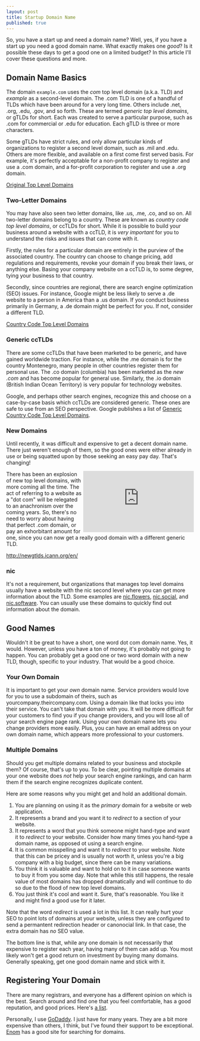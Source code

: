 ```yaml
---
layout: post
title: Startup Domain Name
published: true
---
```




So, you have a start up and need a domain name?  Well, yes, if you have a start up you need a good domain name.  What exactly makes one _good_? Is it possible these days to get a good one on a limited budget?  In this article I'll cover these questions and more.

## Domain Name Basics

The domain `example.com` uses the _com_ top level domain (a.k.a. TLD) and _example_ as a second-level domain.  The .com TLD is one of a handful of TLDs which have been around for a very long time. Others include .net, .org, .edu, .gov, and so forth.  These are termed _generic top level domains_, or gTLDs for short.  Each was created to serve a particular purpose, such as .com for commercial or .edu for education. Each gTLD is three or more characters. 

Some gTLDs have strict rules, and only allow particular kinds of organizations to register a second level domain, such as .mil and .edu. Others are more flexible, and available on a first come first served basis. For example, it's perfectly acceptable for a non-profit company to register and use a .com domain, and a for-profit corporation to register and use a .org domain.

[Original Top Level Domains](https://en.wikipedia.org/wiki/List_of_Internet_top-level_domains#Original_top-level_domains)

### Two-Letter Domains

You may have also seen two letter domains, like .us, .me, .co, and so on.  All two-letter domains belong to a country.  These are known as _country code top level domains_, or ccTLDs for short.  While it is possible to build your business around a website with a ccTLD, it is _very important_ for you to understand the risks and issues that can come with it.

Firstly, the rules for a particular domain are entirely in the purview of the associated country.  The country can choose to change pricing, add regulations and requirements, revoke your domain if you break their laws, or anything else. Basing your company website on a ccTLD is, to some degree, tying your business to that country.

Secondly, since countries are regional, there are search engine optimization (SEO) issues.  For instance, Google might be less likely to serve a .de website to a person in America than a .us domain.  If you conduct business primarily in Germany, a .de domain might be perfect for you. If not, consider a different TLD.

[Country Code Top Level Domains](https://en.wikipedia.org/wiki/List_of_Internet_top-level_domains#Country_code_top-level_domains)

### Generic ccTLDs

There are some ccTLDs that have been marketed to be generic, and have gained worldwide traction.  For instance, while the .me domain is for the country Montenegro, many people in other countries register them for personal use.  The .co domain (columbia) has been marketed as the _new .com_ and has become popular for general use.  Similarly, the .io domain (British Indian Ocean Territory) is very popular for technology websites.

Google, and perhaps other search engines, recognize this and choose on a case-by-case basis which ccTLDs are considered generic.  These ones are safe to use from an SEO perspective. Google publishes a list of [Generic Country Code Top Level Domains](https://support.google.com/webmasters/answer/1347922?hl=en).

### New Domains

Until recently, it was difficult and expensive to get a decent domain name.  There just weren't enough of them, so the good ones were either already in use or being squatted upon by those seeking an easy pay day. That's changing!  

<iframe width="297" height="164" src="http://www.youtube.com/embed/1kFcxf8KAjg?showinfo=0" frameborder="0" allowfullscreen="" style="float:right;"></iframe>
There has been an explosion of new top level domains, with more coming all the time.  The act of referring to a website as a "dot com" will be relegated to an anachronism over the coming years.  So, there's no need to worry about having that perfect .com domain, or pay an exhorbitant amount for one, since you can now get a really good domain with a different generic TLD.

http://newgtlds.icann.org/en/

### nic

It's not a requirement, but organizations that manages top level domains usually have a website with the nic second level where you can get more information about the TLD.  Some examples are [nic.flowers](http://nic.flowers/), [nic.social](http://nic.social/), and [nic.software](http://nic.software/). You can usually use these domains to quickly find out information about the domain.


## Good Names

Wouldn't it be great to have a short, one word dot com domain name.  Yes, it would.  However, unless you have a ton of money, it's probably not going to happen.  You can probably get a good one or two word domain with a new TLD, though, specific to your industry.  That would be a good choice.

### Your Own Domain

It is important to get your _own_ domain name.  Service providers would love for you to use a subdomain of theirs, such as yourcompany.theircompany.com. Using a domain like that locks you into their service.  You can't take that domain with you. It will be more difficult for your customers to find you if you change providers, and you will lose all of your search engine page rank.  Using your own domain name lets you change providers more easily.  Plus, you can have an email address on your own domain name, which appears more professional to your customers.

### Multiple Domains

Should you get multiple domains related to your business and stockpile them?  Of course, that's up to you.  To be clear, pointing multiple domains at your one website does _not_ help your search engine rankings, and can harm them if the search engine recognizes duplicate content.

Here are some reasons why you might get and hold an additional domain.

1. You are planning on using it as the _primary_ domain for a website or web application.
2. It represents a brand and you want it to _redirect_ to a section of your website.
3. It represents a word that you think someone might hand-type and want it to _redirect_ to your website. Consider how many times you hand-type a domain name, as opposed ot using a search engine.
4. It is common misspelling and want it to _redirect_ to your website.  Note that this can be pricey and is usually not worth it, unless you're a big company with a big budget, since there can be many variations.
5. You think it is valuable and want to hold on to it in case someone wants to buy it from you some day.  Note that while this still happens, the resale value of most domains has dropped dramatically and will continue to do so due to the flood of new top level domains.
6. You just think it's cool and want it.  Sure, that's reasonable. You like it and might find a good use for it later.

Note that the word _redirect_ is used a lot in this list.  It can really hurt your SEO to point lots of domains at your website, unless they are configured to send a permantent redirection header or canonocial link.  In that case, the extra domain has _no_ SEO value.   

The bottom line is that, while any one domain is not necessarily that expensive to register each year, having many of them can add up.  You most likely won't get a good return on investment by buying many domains.  Generally speaking, get one good domain name and stick with it.

## Registering Your Domain

There are many registrars, and everyone has a different opinion on which is the best.  Search around and find one that you feel comfortable, has a good reputation, and good prices.  Here's [a list](https://www.icann.org/registrar-reports/accreditation-qualified-list.html).

Personally, I use [GoDaddy](https://www.godaddy.com/?ci=).  I just have for many years.  They are a bit more expensive than others, I think, but I've found their support to be exceptional.  [Enom](http://www.enom.com/) has a good site for searching for domains.
